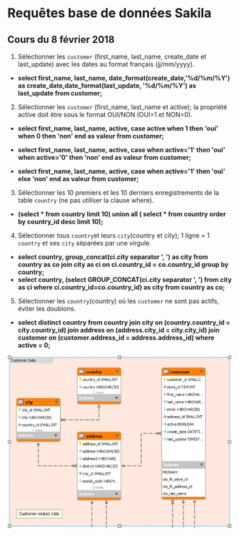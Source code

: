 # Requêtes base de données Sakila


## Cours du 8 février 2018

1. Sélectionner les `customer` (first_name, last_name, create_date et last_update) avec les dates au format français (jj/mm/yyyy).

 - **select first_name, last_name, date_format(create_date,'%d/%m/%Y')
as create_date,date_format(last_update, '%d/%m/%Y') as last_update from customer;**

2. Sélectionner les `customer` (first_name, last_name et active); la propriété active doit être sous le format OUI/NON (OUI=1 et NON=0).

  - **select first_name, last_name, active, case active when 1 then 'oui' when
0 then 'non' end as valeur from customer;**

 - **select first_name, last_name, active, case when active='1' then 'oui' when
active='0' then 'non' end as valeur from customer;**

 - **select first_name, last_name, active,
case when active='1' then 'oui'
else 'non' end as valeur from customer;**


3. Sélectionner les 10 premiers et les 10 derniers enregistrements de la table `country` (ne pas utiliser la clause where).

 - **(select * from country limit 10)
union all
( select * from country order by country_id desc limit 10);**

4. Sélectionner tous `country`et leurs `city`(country et city); 1 ligne = 1 `country` et ses `city` séparées par une virgule.

 - **select country, group_concat(ci.city separator ', ') as city from country as co
join city as ci on ci.country_id = co.country_id
group by country;**
 - **select country, (select GROUP_CONCAT(ci.city separator ', ') from city as ci where ci.country_id=co.country_id) as city from country as co;**

5. Sélectionner les `country`(country) où les `customer` ne sont pas actifs, éviter les doublons.

 - **select distinct country
from country join city on (country.country_id = city.country_id)
join address on (address.city_id = city.city_id)
join customer on (customer.address_id = address.address_id)
where active = 0;**


![Customer Data](images/request_1.PNG)
